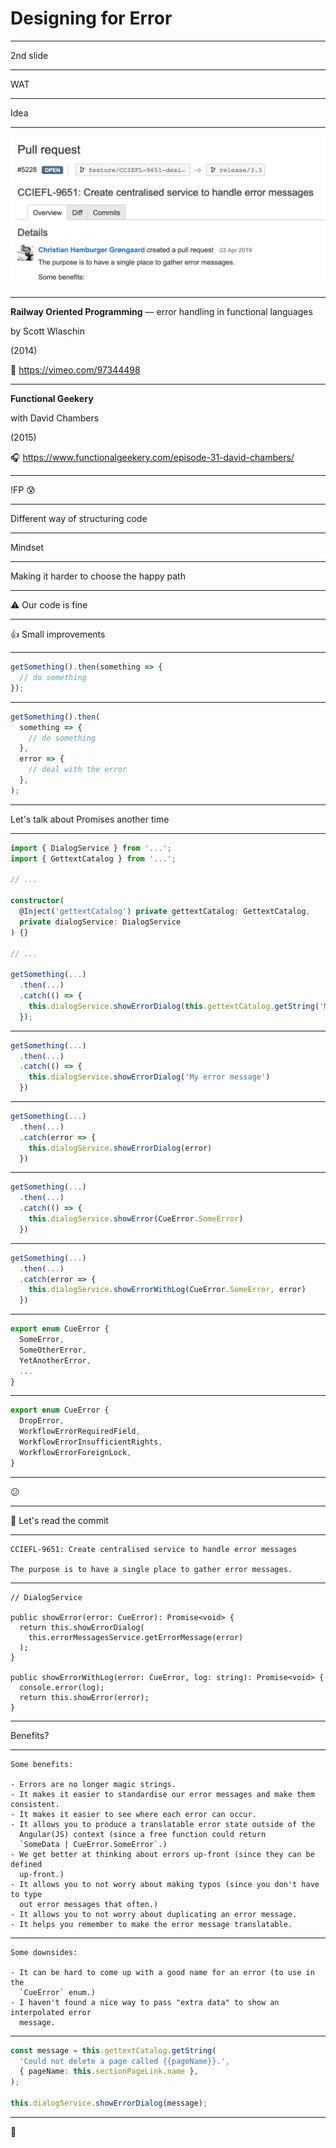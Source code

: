 # Designing for Error

---

2nd slide

---

WAT

---

Idea

---

![PR](./pr.png)

---

**Railway Oriented Programming** — error handling in functional languages

by Scott Wlaschin

(2014)

🎥 https://vimeo.com/97344498

---

**Functional Geekery**

with David Chambers

(2015)

🎧 https://www.functionalgeekery.com/episode-31-david-chambers/

---

!FP 😰

---

Different way of structuring code

---

Mindset

---

Making it harder to choose the happy path

---

⚠️ Our code is fine

---

👍 Small improvements

---

```js
getSomething().then(something => {
  // do something
});
```

---

```js
getSomething().then(
  something => {
    // do something
  },
  error => {
    // deal with the error
  },
);
```

---

Let's talk about Promises another time

---

```typescript
import { DialogService } from '...';
import { GettextCatalog } from '...';

// ...

constructor(
  @Inject('gettextCatalog') private gettextCatalog: GettextCatalog,
  private dialogService: DialogService
) {}

// ...

getSomething(...)
  .then(...)
  .catch(() => {
    this.dialogService.showErrorDialog(this.gettextCatalog.getString('My error message'))
  });
```

---

```typescript
getSomething(...)
  .then(...)
  .catch(() => {
    this.dialogService.showErrorDialog('My error message')
  })
```

---

```typescript
getSomething(...)
  .then(...)
  .catch(error => {
    this.dialogService.showErrorDialog(error)
  })
```

---

```typescript
getSomething(...)
  .then(...)
  .catch(() => {
    this.dialogService.showError(CueError.SomeError)
  })
```

---

```typescript
getSomething(...)
  .then(...)
  .catch(error => {
    this.dialogService.showErrorWithLog(CueError.SomeError, error)
  })
```

---

```typescript
export enum CueError {
  SomeError,
  SomeOtherError,
  YetAnotherError,
  ...
}
```

---

```typescript
export enum CueError {
  DropError,
  WorkflowErrorRequiredField,
  WorkflowErrorInsufficientRights,
  WorkflowErrorForeignLock,
}
```

---

😕

---

📖 Let's read the commit

---

```
CCIEFL-9651: Create centralised service to handle error messages

The purpose is to have a single place to gather error messages.
```

---

```
// DialogService

public showError(error: CueError): Promise<void> {
  return this.showErrorDialog(
    this.errorMessagesService.getErrorMessage(error)
  );
}

public showErrorWithLog(error: CueError, log: string): Promise<void> {
  console.error(log);
  return this.showError(error);
}

```

---

Benefits?

---

```
Some benefits:

- Errors are no longer magic strings.
- It makes it easier to standardise our error messages and make them consistent.
- It makes it easier to see where each error can occur.
- It allows you to produce a translatable error state outside of the
  Angular(JS) context (since a free function could return
  `SomeData | CueError.SomeError`.)
- We get better at thinking about errors up-front (since they can be defined
  up-front.)
- It allows you to not worry about making typos (since you don't have to type
  out error messages that often.)
- It allows you to not worry about duplicating an error message.
- It helps you remember to make the error message translatable.
```

---

```
Some downsides:

- It can be hard to come up with a good name for an error (to use in the
  `CueError` enum.)
- I haven't found a nice way to pass "extra data" to show an interpolated error
  message.
```

---

```typescript
const message = this.gettextCatalog.getString(
  'Could not delete a page called {{pageName}}.',
  { pageName: this.sectionPageLink.name },
);

this.dialogService.showErrorDialog(message);
```

---

🙇‍️
